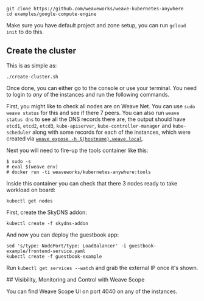 ```
git clone https://github.com/weaveworks/weave-kubernetes-anywhere
cd examples/google-compute-engine
```

Make sure you have default project and zone setup, you can run `gcloud init` to do this.

## Create the cluster

This is as simple as:
```
./create-cluster.sh
```

Once done, you can either go to the console or use your terminal. You need to login to
_any_ of the instances and run the following commands.

First, you might like to check all nodes are on Weave Net. You can use `sudo weave status`
for this and see if there 7 peers. You can also run `weave status dns` to see all the DNS
records there are, the output should have `etcd1`, `etcd2`, `etcd3`, `kube-apiserver`,
`kube-controller-manager` and `kube-scheduler` along with some records for each of the
instances, which were created via [`weave expose -h $(hostname).weave.local`][weave_expose].

[weave_expose]: https://github.com/weaveworks/weave-kubernetes-anywhere/blob/1b6b29fc17d11a66007b572b5ee1d57677515c26/examples/google-compute-engine/provision.sh#L43

Next you will need to fire-up the tools container like this:
```
$ sudo -s
# eval $(weave env)
# docker run -ti weaveworks/kubernetes-anywhere:tools
```

Inside this container you can check that there 3 nodes ready to take workload on board:
```
kubectl get nodes
```

First, create the SkyDNS addon:
```
kubectl create -f skydns-addon
```

And now you can deploy the guestbook app:
```
sed 's/type: NodePort/type: LoadBalancer' -i guestbook-example/frontend-service.yaml
kubectl create -f guestbook-example
```

Run `kubectl get services --watch` and grab the external IP once it's shown.

## Visibility, Monitoring and Control with Weave Scope

You can find Weave Scope UI on port 4040 on any of the instances.
